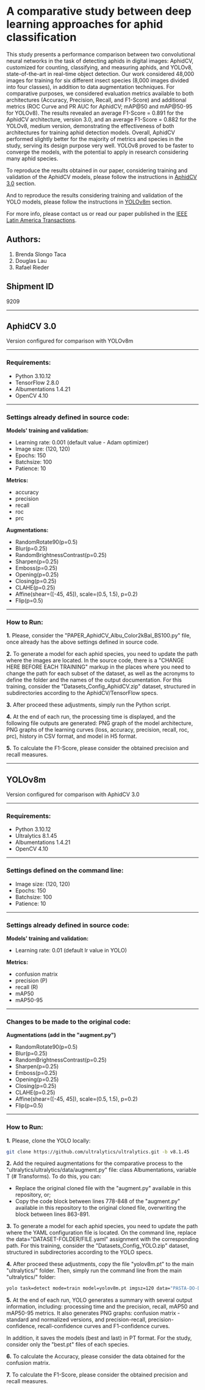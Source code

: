 # A comparative study between deep learning approaches for aphid classification

This study presents a performance comparison between two convolutional neural networks in the task of detecting aphids in digital images: AphidCV, customized for counting, classifying, and measuring aphids, and YOLOv8, state-of-the-art in real-time object detection. Our work considered 48,000 images for training for six different insect species (8,000 images divided into four classes), in addition to data augmentation techniques. For comparative purposes, we considered evaluation metrics available to both architectures (Accuracy, Precision, Recall, and F1-Score) and additional metrics (ROC Curve and PR AUC for AphidCV; mAP@50 and mAP@50-95 for YOLOv8). The results revealed an average F1-Score = 0.891 for the AphidCV architecture, version 3.0, and an average F1-Score = 0.882 for the YOLOv8, medium version, demonstrating the effectiveness of both architectures for training aphid detection models. Overall, AphidCV performed slightly better for the majority of metrics and species in the study, serving its design purpose very well. YOLOv8 proved to be faster to converge the models, with the potential to apply in research considering many aphid species.

To reproduce the results obtained in our paper, considering training and validation of the AphidCV models, please follow the instructions in [AphidCV 3.0](#aphidcv-30) section.

And to reproduce the results considering training and validation of the YOLO models, please follow the instructions in [YOLOv8m](#yolov8m) section.

For more info, please contact us or read our paper published in the [IEEE Latin America Transactions](https://latamt.ieeer9.org/index.php/transactions). 

## Authors:
1. Brenda Slongo Taca
2. Douglas Lau
3. Rafael Rieder

## Shipment ID
9209

***
## AphidCV 3.0
Version configured for comparison with YOLOv8m
***

### Requirements:

- Python 3.10.12
- TensorFlow 2.8.0
- Albumentations 1.4.21
- OpenCV 4.10

***

### Settings already defined in source code:

**Models' training and validation:**

- Learning rate: 0.001 (default value - Adam optimizer)
- Image size: (120, 120)
- Epochs: 150
- Batchsize: 100
- Patience: 10

**Metrics:**

- accuracy
- precision
- recall
- roc
- prc

**Augmentations:**

- RandomRotate90(p=0.5)
- Blur(p=0.25)
- RandomBrightnessContrast(p=0.25)
- Sharpen(p=0.25)
- Emboss(p=0.25)
- Opening(p=0.25)
- Closing(p=0.25)
- CLAHE(p=0.25)
- Affine(shear=([-45, 45]), scale=(0.5, 1.5), p=0.2)
- Flip(p=0.5)

***

### How to Run:

**1.** Please, consider the "PAPER_AphidCV_Albu_Color2kBal_BS100.py" file, once already has the above settings defined in source code.

**2.** To generate a model for each aphid species, you need to update the path where the images are located. In the source code, there is a "CHANGE HERE BEFORE EACH TRAINING" markup in the places where you need to change the path for each subset of the dataset, as well as the acronyms to define the folder and the names of the output documentation. For this training, consider the "Datasets_Config_AphidCV.zip" dataset, structured in subdirectories according to the AphidCV/TensorFlow specs.

**3.** After proceed these adjustments, simply run the Python script.

**4.** At the end of each run, the processing time is displayed, and the following file outputs are generated: PNG graph of the model architecture, PNG graphs of the learning curves (loss, accuracy, precision, recall, roc, prc), history in CSV format, and model in H5 format.

**5.** To calculate the F1-Score, please consider the obtained precision and recall measures.


***

## YOLOv8m
Version configured for comparison with AphidCV 3.0

***

### Requirements:

- Python 3.10.12
- Ultralytics 8.1.45
- Albumentations 1.4.21
- OpenCV 4.10

***

### Settings defined on the command line:

- Image size: (120, 120)
- Epochs: 150
- Batchsize: 100
- Patience: 10

***

### Settings already defined in source code:

**Models' training and validation:**
- Learning rate: 0.01 (default lr value in YOLO)

**Metrics:**
- confusion matrix
- precision (P)
- recall (R)
- mAP50
- mAP50-95
  
***

### Changes to be made to the original code:

**Augmentations (add in the "augment.py")**
- RandomRotate90(p=0.5)
- Blur(p=0.25)
- RandomBrightnessContrast(p=0.25)
- Sharpen(p=0.25)
- Emboss(p=0.25)
- Opening(p=0.25)
- Closing(p=0.25)
- CLAHE(p=0.25)
- Affine(shear=([-45, 45]), scale=(0.5, 1.5), p=0.2)
- Flip(p=0.5)
  
***

### How to Run:

**1.** Please, clone the YOLO locally:
```bash
git clone https://github.com/ultralytics/ultralytics.git -b v8.1.45
```
**2.** Add the required augmentations for the comparative process to the "ultralytics/ultralytics/data/augment.py" file: class Albumentations, variable T (# Transforms). To do this, you can:

- Replace the original cloned file with the "augment.py" available in this repository, or;
- Copy the code block between lines 778-848 of the "augment.py" available in this repository to the original cloned file, overwriting the block between lines 863-891.

**3.** To generate a model for each aphid species, you need to update the path where the YAML configuration file is located. On the command line, replace the data="DATASET-FOLDER/FILE.yaml" assignment with the corresponding path. For this training, consider the "Datasets_Config_YOLO.zip" dataset, structured in subdirectories according to the YOLO specs.

**4.** After proceed these adjustments, copy the file "yolov8m.pt" to the main "ultralytics/" folder. Then, simply run the command line from the main "ultralytics/" folder:

```bash
yolo task=detect mode=train model=yolov8m.pt imgsz=120 data="PASTA-DO-DATASET/ARQUIVO.yaml" epochs=150 batch=100 workers=20 device=0 val=True keras=True patience=10 augment=true
```

**5.** At the end of each run, YOLO generates a summary with several output information, including: processing time and the precision, recall, mAP50 and mAP50-95 metrics. It also generates PNG graphs: confusion matrix - standard and normalized versions, and precision-recall, precision-confidence, recall-confidence curves and F1-confidence curves.

In addition, it saves the models (best and last) in PT format. For the study, consider only the "best.pt" files of each species.

**6.** To calculate the Accuracy, please consider the data obtained for the confusion matrix.

**7.** To calculate the F1-Score, please consider the obtained precision and recall measures.

